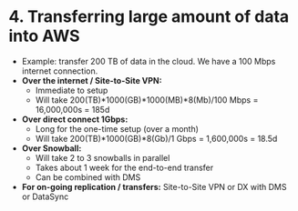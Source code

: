# 4. Transferring large amount of data into AWS

- Example: transfer 200 TB of data in the cloud. We have a 100 Mbps internet connection.
- **Over the internet / Site-to-Site VPN:**
    - Immediate to setup
    - Will take 200(TB)*1000(GB)*1000(MB)*8(Mb)/100 Mbps = 16,000,000s = 185d
- **Over direct connect 1Gbps:**
    - Long for the one-time setup (over a month)
    - Will take 200(TB)*1000(GB)*8(Gb)/1 Gbps = 1,600,000s = 18.5d
- **Over Snowball:**
    - Will take 2 to 3 snowballs in parallel
    - Takes about 1 week for the end-to-end transfer
    - Can be combined with DMS
- **For on-going replication / transfers:** Site-to-Site VPN or DX with DMS or DataSync
